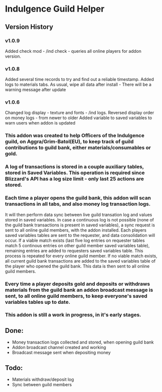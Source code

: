 # Indulgence Guild Helper

## Version History

### v1.0.9
Added check mod - /ind check - queries all online players for addon version.

### v1.0.8
Added several time records to try and find out a reliable timestamp.
Added logs to materials tabs. As usual, wipe all data after install - There will be a warning message after update

### v1.0.6
Changed log display - texture and fonts - /ind logs.
Reversed display order on money logs - from newer to older
Added variable to saved variables to warn users when addon is updated

### This addon was created to help Officers of the Indulgence guild, on Aggra/Grim-Batol(EU), to keep track of guild contributions to guild bank, either materials/consumables or gold.

### A log of transactions is stored in a couple auxiliary tables, stored in Saved Variables. This operation is required since Blizzard's API has a log size limit - only last 25 actions are stored.

### Each time a player opens the guild bank, this addon will scan transactions in all tabs, and also money log transaction logs.
It will then perform data sync between live guild transation log and values stored in saved variables.
In case a continuous log is not possible (none of the guild bank transactions is present in saved variables), a sync request is sent to all online guild members, with the addon installed. Each players saved variables tables are sent to the requester, and data consolidation will occur. If a viable match exists (last five log entries on requester tables match 5 continous entries on other guild member saved variables table), remaining entries are added to requesters saved variables table. This process is repeated for every online guild member.
If no viable match exists, all current guild bank transactions are added to the saved variables table of the player who opened the guild bank.
This data is then sent to all online guild members.

### Every time a player deposits gold and deposits or withdraws materials from the guild bank an addon broadcast message is sent, to all online guild members, to keep everyone's saved variables tables up to date.

### This addon is still a work in progress, in it's early stages.

## Done:
- Money transaction logs collected and stored, when opening guild bank
- Addon broadcast channel created and working
- Broadcast message sent when depositing money

## Todo:
- Materials withdraw/deposit log
- Sync between guild members
